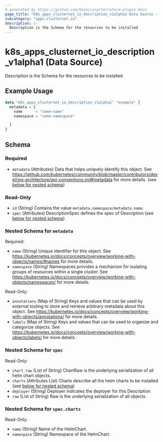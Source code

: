 ```yaml
---
# generated by https://github.com/hashicorp/terraform-plugin-docs
page_title: "k8s_apps_clusternet_io_description_v1alpha1 Data Source - terraform-provider-k8s"
subcategory: "apps.clusternet.io"
description: |-
  Description is the Schema for the resources to be installed
---
```


# k8s_apps_clusternet_io_description_v1alpha1 (Data Source)

Description is the Schema for the resources to be installed

## Example Usage

```terraform
data "k8s_apps_clusternet_io_description_v1alpha1" "example" {
  metadata = {
    name      = "some-name"
    namespace = "some-namespace"

  }
}
```

<!-- schema generated by tfplugindocs -->
## Schema

### Required

- `metadata` (Attributes) Data that helps uniquely identify this object. See https://github.com/kubernetes/community/blob/master/contributors/devel/sig-architecture/api-conventions.md#metadata for more details. (see [below for nested schema](#nestedatt--metadata))

### Read-Only

- `id` (String) Contains the value `metadata.namespace/metadata.name`.
- `spec` (Attributes) DescriptionSpec defines the spec of Description (see [below for nested schema](#nestedatt--spec))

<a id="nestedatt--metadata"></a>
### Nested Schema for `metadata`

Required:

- `name` (String) Unique identifier for this object. See https://kubernetes.io/docs/concepts/overview/working-with-objects/names/#names for more details.
- `namespace` (String) Namespaces provides a mechanism for isolating groups of resources within a single cluster. See https://kubernetes.io/docs/concepts/overview/working-with-objects/namespaces/ for more details.

Read-Only:

- `annotations` (Map of String) Keys and values that can be used by external tooling to store and retrieve arbitrary metadata about this object. See https://kubernetes.io/docs/concepts/overview/working-with-objects/annotations/ for more details.
- `labels` (Map of String) Keys and values that can be used to organize and categorize objects. See https://kubernetes.io/docs/concepts/overview/working-with-objects/labels/ for more details.


<a id="nestedatt--spec"></a>
### Nested Schema for `spec`

Read-Only:

- `chart_raw` (List of String) ChartRaw is the underlying serialization of all helm chart objects.
- `charts` (Attributes List) Charts describe all the helm charts to be installed (see [below for nested schema](#nestedatt--spec--charts))
- `deployer` (String) Deployer indicates the deployer for this Description
- `raw` (List of String) Raw is the underlying serialization of all objects.

<a id="nestedatt--spec--charts"></a>
### Nested Schema for `spec.charts`

Read-Only:

- `name` (String) Name of the HelmChart.
- `namespace` (String) Namespace of the HelmChart.
